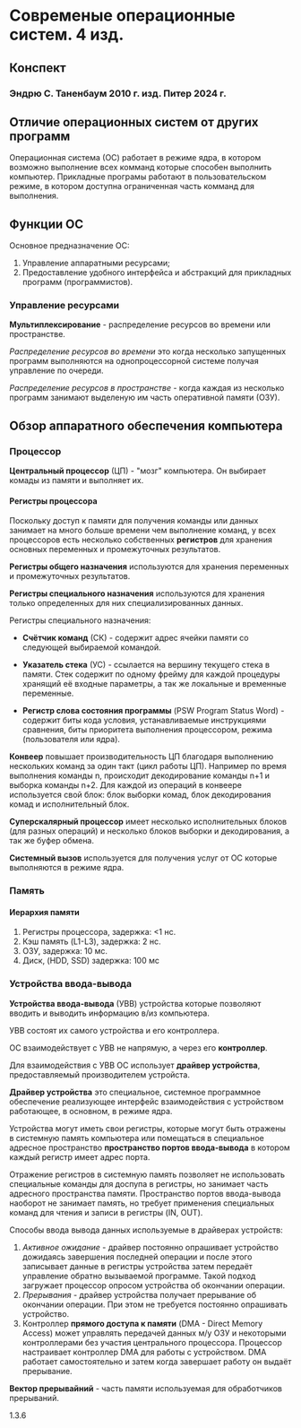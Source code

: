 # Современые операционные систем. 4 изд.
## Конспект

### Эндрю С. Таненбаум  2010 г. изд. Питер 2024 г.

## Отличие операционных систем от других программ

Операционная система (ОС) работает в режиме ядра, в котором возможно выполнение всех комманд которые способен выполнить компьютер. Прикладные програмы работают в пользовательском режиме, в котором доступна ограниченная часть комманд для выполнения.

## Функции ОС

Основное предназначение ОС:

1. Управление аппаратными ресурсами;
2. Предоставление удобного интерфейса и абстракций для прикладных программ (программистов).

### Управление ресурсами

**Мультиплексирование** - распределение ресурсов во времени или пространстве.

*Распределение ресурсов во времени* это когда несколько запущенных программ выполняются на однопроцессорной системе получая управление по очереди.

*Распределение ресурсов в пространстве* - когда каждая из несколько программ занимают выделеную им часть оперативной памяти (ОЗУ).

## Обзор аппаратного обеспечения компьютера

### Процессор

**Центральный процессор** (ЦП) - "мозг" компьютера. Он выбирает комады из памяти и выполняет их.

#### Регистры процессора

Поскольку доступ к памяти для получения команды или данных занимает на много больше времени чем выполнение команд, у всех процессоров есть несколько собственных **регистров** для хранения основных переменных и промежуточных результатов.

**Регистры общего назначения** используются для хранения переменных и промежуточных результатов.

**Регистры специального назначения** используются для хранения только определенных для них специализированных данных.

Регистры специального назначения:

- **Счётчик команд** (СК) - содержит адрес ячейки памяти со следующей выбираемой командой.

- **Указатель стека** (УС) - ссылается на вершину текущего стека в памяти. Стек содержит по одному фрейму для каждой процедуры хранящий её входные параметры, а так же локальные и временные переменные.

- **Регистр слова состояния программы** (PSW Program Status Word) - содержит биты кода условия, устанавливаемые  инструкциями сравнения, биты приоритета выполнения процессором, режима (пользователя или ядра).

**Конвеер** повышает производительность ЦП благодаря выполнению нескольких команд за один такт (цикл работы ЦП). Например по время выполнения команды n, происходит декодирование команды n+1 и выборка команды n+2.
Для каждой из операций в конвеере используется свой блок: блок выборки комад, блок декодирования комад и исполнительный блок.

**Суперскалярный процессор** имеет несколько исполнительных блоков (для разных операций) и несколько блоков выборки и декодирования, а так же буфер обмена.

**Системный вызов** используется для получения услуг от ОС которые выполняются в режиме ядра.

### Память

#### Иерархия памяти

1. Регистры процессора, задержка: <1 нс.
2. Кэш память (L1-L3),  задержка: 2 нс.
3. ОЗУ,                 задержка: 10 мс.
4. Диск, (HDD, SSD)     задержка: 100 мс

### Устройства ввода-вывода

**Устройства ввода-вывода** (УВВ) устройства которые позволяют вводить и выводить информацию в/из компьютера.

УВВ состоят их самого устройства и его контроллера.

ОС взаимодействует с УВВ не напрямую, а через его **контроллер**.

Для взаимодействия с УВВ ОС использует **драйвер устройства**, предоставляемый производителем устройста.

**Драйвер устройства** это специальное, системное программное обеспечение реализующее интерфейс взаимодействия с устройством работающее, в основном, в режиме ядра.

Устройства могут иметь свои регистры, которые могут быть отражены в системную память компьютера или помещаться в специальное адресное пространство **пространство портов ввода-вывода** в котором каждый регистр имеет адрес порта.

Отражение регистров в системную память позволяет не использовать специальные команды для доспупа в регистры, но занимает часть адресного пространства памяти.
Пространство портов ввода-вывода наоборот не занимает память, но требует применения специальных команд для чтения и записи в регистры (IN, OUT).

Способы ввода вывода данных используемые в драйверах устройств:
1. *Активное ожидание* - драйвер постоянно опрашивает устройство дожидаясь завершения последней операции и после этого записывает данные в регистры устройства затем передаёт управление обратно вызываемой программе.
Такой подход загружает процессор опросом устройства об окончании операции.
2. *Прерывания* - драйвер устройства получает прерывание об окончании операции. При этом не требуется постоянно опрашивать устройство.
3. Контроллер **прямого доступа к памяти** (DMA - Direct Memory Access) может управлять передачей данных м/у ОЗУ и некоторыми контроллерами без участия центрального процессора.
Процессор настраивает контроллер DMA для работы с устройством. DMA работает самостоятельно и затем когда завершает работу он выдаёт прерывание.

**Вектор прерывайний** - часть памяти используемая для обработчиков прерываний.

 1.3.6
